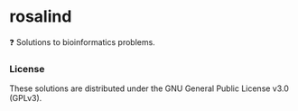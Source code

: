 # rosalind
:question: Solutions to bioinformatics problems.

### License
These solutions are distributed under the GNU General Public License v3.0 (GPLv3).
